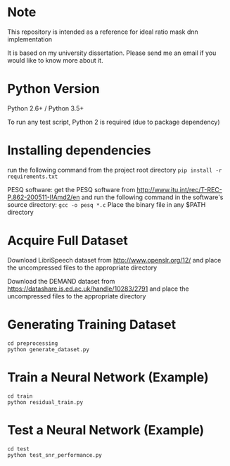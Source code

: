 # Note #
This repository is intended as a reference for ideal ratio mask dnn implementation

It is based on my university dissertation. Please send me an email if you would like to know more about it.

# Python Version #
Python 2.6+ / Python 3.5+

To run any test script, Python 2 is required (due to package dependency)

# Installing dependencies #
run the following command from the project root directory
``` pip install -r requirements.txt ```

PESQ software: get the PESQ software from http://www.itu.int/rec/T-REC-P.862-200511-I!Amd2/en and run the following command in the software's source directory:
```gcc -o pesq *.c```
Place the binary file in any $PATH directory

# Acquire Full Dataset #
Download LibriSpeech dataset from http://www.openslr.org/12/ and place the uncompressed files to the appropriate directory

Download the DEMAND dataset from https://datashare.is.ed.ac.uk/handle/10283/2791 and place the uncompressed files to the appropriate directory

# Generating Training Dataset #
```
cd preprocessing
python generate_dataset.py
```
# Train a Neural Network (Example) #
```
cd train
python residual_train.py
```
# Test a Neural Network (Example) #
```
cd test
python test_snr_performance.py
```
